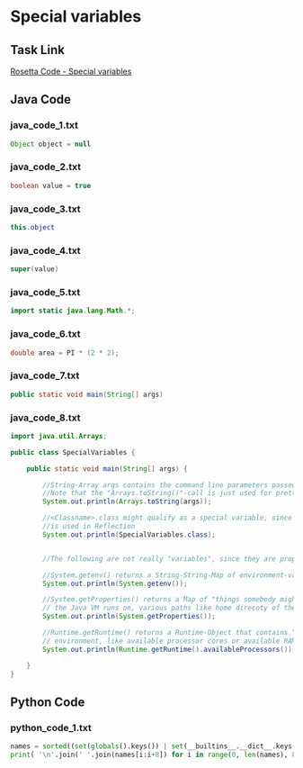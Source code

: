 # Special variables

## Task Link
[Rosetta Code - Special variables](https://rosettacode.org/wiki/Special_variables)

## Java Code
### java_code_1.txt
```java
Object object = null

```

### java_code_2.txt
```java
boolean value = true

```

### java_code_3.txt
```java
this.object

```

### java_code_4.txt
```java
super(value)

```

### java_code_5.txt
```java
import static java.lang.Math.*;

```

### java_code_6.txt
```java
double area = PI * (2 * 2);

```

### java_code_7.txt
```java
public static void main(String[] args)

```

### java_code_8.txt
```java
import java.util.Arrays;

public class SpecialVariables {

    public static void main(String[] args) {

        //String-Array args contains the command line parameters passed to the program
        //Note that the "Arrays.toString()"-call is just used for pretty-printing
        System.out.println(Arrays.toString(args));

        //<Classname>.class might qualify as a special variable, since it always contains a Class<T>-object that
        //is used in Reflection
        System.out.println(SpecialVariables.class);


        //The following are not really "variables", since they are properly encapsulated:

        //System.getenv() returns a String-String-Map of environment-variables
        System.out.println(System.getenv());

        //System.getProperties() returns a Map of "things somebody might want to know", including OS and architecture
        // the Java VM runs on, various paths like home direcoty of the user that runs the program, class (library) paths,
        System.out.println(System.getProperties());

        //Runtime.getRuntime() returns a Runtime-Object that contains "changing" data about the running Java VM's 
        // environment, like available processor cores or available RAM 
        System.out.println(Runtime.getRuntime().availableProcessors());

    }
}

```

## Python Code
### python_code_1.txt
```python
names = sorted((set(globals().keys()) | set(__builtins__.__dict__.keys())) - set('_ names i'.split()))
print( '\n'.join(' '.join(names[i:i+8]) for i in range(0, len(names), 8)) )

```

